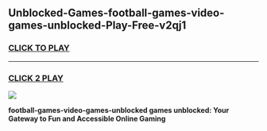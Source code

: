
## Unblocked-Games-football-games-video-games-unblocked-Play-Free-v2qj1
<h3>
<a href="https://premium76.site?title=football-games-video-games-unblocked&ref=22A">CLICK TO PLAY</a></h3>
<hr>

<h3>
<a href="https://premium76.site?title=football-games-video-games-unblocked&ref=22A">CLICK 2 PLAY</a>
  
</h3>

<a href="https://premium76.site?title=football-games-video-games-unblocked&ref=22A"><img src="https://clearcache.store/games.png"></a>


**football-games-video-games-unblocked games unblocked: Your Gateway to Fun and Accessible Online Gaming**
